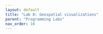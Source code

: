```yaml
---
layout: default
title: "Lab 8: Geospatial visualizations"
parent: "Programming Labs"
nav_order: 10
---
```

